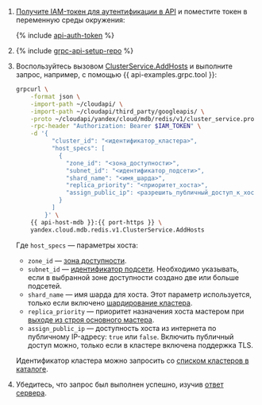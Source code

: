 1. [Получите IAM-токен для аутентификации в API](../../../../managed-redis/api-ref/authentication.md) и поместите токен в переменную среды окружения:

    {% include [api-auth-token](../../api-auth-token.md) %}

1. {% include [grpc-api-setup-repo](../../grpc-api-setup-repo.md) %}

1. Воспользуйтесь вызовом [ClusterService.AddHosts](../../../../managed-redis/api-ref/grpc/Cluster/addHosts.md) и выполните запрос, например, с помощью {{ api-examples.grpc.tool }}:

    
    ```bash
    grpcurl \
        -format json \
        -import-path ~/cloudapi/ \
        -import-path ~/cloudapi/third_party/googleapis/ \
        -proto ~/cloudapi/yandex/cloud/mdb/redis/v1/cluster_service.proto \
        -rpc-header "Authorization: Bearer $IAM_TOKEN" \
        -d '{
              "cluster_id": "<идентификатор_кластера>",
              "host_specs": [
                {
                  "zone_id": "<зона_доступности>",
                  "subnet_id": "<идентификатор_подсети>",
                  "shard_name": "<имя_шарда>",
                  "replica_priority": "<приоритет_хоста>",
                  "assign_public_ip": <разрешить_публичный_доступ_к_хосту>
                }
              ] 
            }' \
        {{ api-host-mdb }}:{{ port-https }} \
        yandex.cloud.mdb.redis.v1.ClusterService.AddHosts
    ```


    Где `host_specs` — параметры хоста:

    * `zone_id` — [зона доступности](../../../../overview/concepts/geo-scope.md).
    * `subnet_id` — [идентификатор подсети](../../../../vpc/concepts/network.md#subnet). Необходимо указывать, если в выбранной зоне доступности создано две или больше подсетей.
    * `shard_name` — имя шарда для хоста. Этот параметр используется, только если включено [шардирование кластера](../../../../managed-redis/concepts/sharding.md).
    * `replica_priority` — приоритет назначения хоста мастером при [выходе из строя основного мастера](../../../../managed-redis/concepts/replication.md#master-failover).
    * `assign_public_ip` — доступность хоста из интернета по публичному IP-адресу: `true` или `false`. Включить публичный доступ можно, только если в кластере включена поддержка TLS.

    Идентификатор кластера можно запросить со [списком кластеров в каталоге](../../../../managed-redis/operations/cluster-list.md#list-clusters).

1. Убедитесь, что запрос был выполнен успешно, изучив [ответ сервера](../../../../managed-redis/api-ref/grpc/Cluster/addHosts.md#yandex.cloud.operation.Operation).
